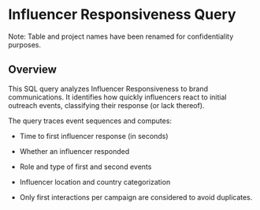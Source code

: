 # Influencer Responsiveness Query

Note: Table and project names have been renamed for confidentiality purposes.

## Overview

This SQL query analyzes Influencer Responsiveness to brand communications. It identifies how quickly influencers react to initial outreach events, classifying their response (or lack thereof).

The query traces event sequences and computes:

- Time to first influencer response (in seconds)

- Whether an influencer responded

- Role and type of first and second events

- Influencer location and country categorization

- Only first interactions per campaign are considered to avoid duplicates.
